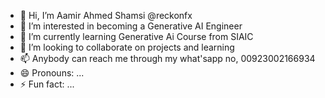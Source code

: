 - 👋 Hi, I’m  Aamir Ahmed Shamsi @reckonfx
- 👀 I’m interested in  becoming a Generative AI Engineer
- 🌱 I’m currently learning  Generative Ai Course from SIAIC
- 💞️ I’m looking to collaborate on projects and learning 
- 📫 Anybody can reach me through my what'sapp no, 00923002166934
- 😄 Pronouns: ...
- ⚡ Fun fact: ...

<!---
reckonfx/reckonfx is a ✨ special ✨ repository because its `README.md` (this file) appears on your GitHub profile.
You can click the Preview link to take a look at your changes.
--->
